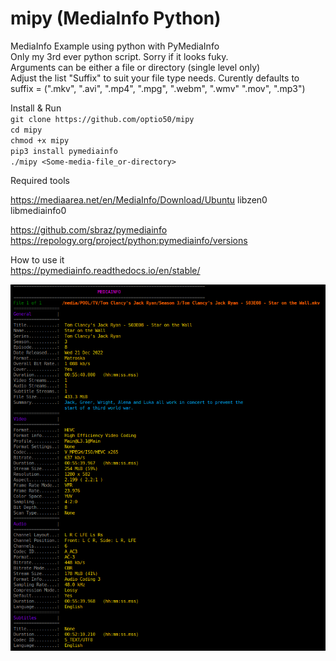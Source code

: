 # mipy (MediaInfo Python)
MediaInfo Example using python with PyMediaInfo   
Only my 3rd ever python script. Sorry if it looks fuky.    
Arguments can be either a file or directory (single level only)    
Adjust the list "Suffix" to suit your file type needs. Curently defaults to    
suffix = (".mkv", ".avi", ".mp4", ".mpg", ".webm", ".wmv" ".mov", ".mp3")    
    
 Install & Run    
`git clone https://github.com/optio50/mipy`    
`cd mipy`    
`chmod +x mipy`    
`pip3 install pymediainfo`   
`./mipy <Some-media-file_or-directory>`    

Required tools    
    
https://mediaarea.net/en/MediaInfo/Download/Ubuntu   libzen0 libmediainfo0    
    
https://github.com/sbraz/pymediainfo    
https://repology.org/project/python:pymediainfo/versions   
    
How to use it    
https://pymediainfo.readthedocs.io/en/stable/ 


    
![ScreenShot](https://raw.githubusercontent.com/optio50/mipy/main/mipy2.png?raw=true|alt=octocat)    
